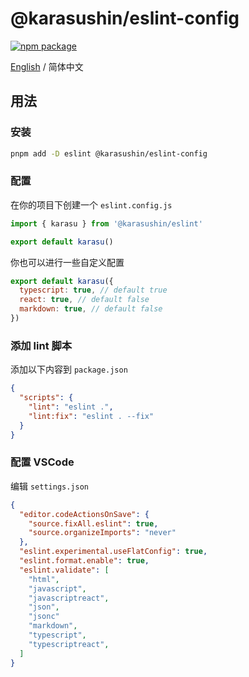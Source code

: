 # @karasushin/eslint-config

[![npm package](https://img.shields.io/npm/v/@karasushin/eslint-config.svg)](https://www.npmjs.com/package/@karasushin/eslint-config)

[English](./README.md) / 简体中文

## 用法

### 安装

```bash
pnpm add -D eslint @karasushin/eslint-config
```

### 配置

在你的项目下创建一个 `eslint.config.js`


```js
import { karasu } from '@karasushin/eslint'

export default karasu()
```

你也可以进行一些自定义配置
```js
export default karasu({
  typescript: true, // default true
  react: true, // default false
  markdown: true, // default false
})
```

### 添加 lint 脚本

添加以下内容到 `package.json`
```json
{
  "scripts": {
    "lint": "eslint .",
    "lint:fix": "eslint . --fix"
  }
}
```

### 配置 VSCode
编辑 `settings.json`
```json
{
  "editor.codeActionsOnSave": {
    "source.fixAll.eslint": true,
    "source.organizeImports": "never"
  },
  "eslint.experimental.useFlatConfig": true,
  "eslint.format.enable": true,
  "eslint.validate": [
    "html",
    "javascript",
    "javascriptreact",
    "json",
    "jsonc"
    "markdown",
    "typescript",
    "typescriptreact",
  ]
}
```
